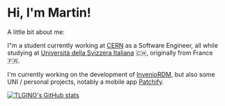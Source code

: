 ### 
# Hi, I'm Martin!

A little bit about me:

I"m a student currently working at [CERN](https://home.web.cern.ch/) as a Software Engineer, all while studying at [Università della Svizzera Italiana](https://www.usi.ch/en) 🇨🇭, originally from France 🇫🇷.



I'm currently working on the development of [InvenioRDM](https://inveniosoftware.org/products/rdm/), but also some UNI / personal projects, notably a mobile app [Patchify](https://play.google.com/store/apps/details?id=com.TLgino.gameupdatenotifier&hl=en_US&gl=US).


[![TLGINO's GitHub stats](https://github-readme-stats.vercel.app/api?username=TLGINO&count_private=true&theme=highcontrast)](https://github.com/TLGINO)

